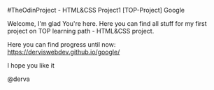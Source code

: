 #TheOdinProject - HTML&CSS Project1
[TOP-Project] Google

Welcome,
I'm glad You're here. 
Here you can find all stuff for my first project on 
TOP learning path - HTML&CSS project. 

Here you can find progress until now: https://derviswebdev.github.io/google/


I hope you like it


@derva
